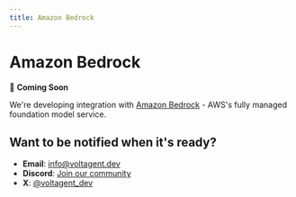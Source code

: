 ```yaml
---
title: Amazon Bedrock
---
```


# Amazon Bedrock

🚧 **Coming Soon**

We're developing integration with [Amazon Bedrock](https://aws.amazon.com/bedrock/) - AWS's fully managed foundation model service.

## Want to be notified when it's ready?

- **Email**: [info@voltagent.dev](mailto:info@voltagent.dev)
- **Discord**: [Join our community](https://s.voltagent.dev/discord)
- **X**: [@voltagent_dev](https://x.com/voltagent_dev)
